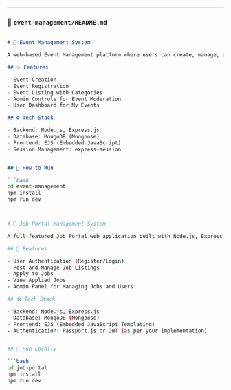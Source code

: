 ---

### 📁 `event-management/README.md`

```markdown

# 📅 Event Management System

A web-based Event Management platform where users can create, manage, and view events.

## ✨ Features

- Event Creation
- Event Registration
- Event Listing with Categories
- Admin Controls for Event Moderation
- User Dashboard for My Events

## ⚙️ Tech Stack

- Backend: Node.js, Express.js
- Database: MongoDB (Mongoose)
- Frontend: EJS (Embedded JavaScript)
- Session Management: express-session


## 🚀 How to Run

```bash
cd event-management
npm install
npm run dev



# 💼 Job Portal Management System

A full-featured Job Portal web application built with Node.js, Express, MongoDB, and EJS.

## 🚀 Features

- User Authentication (Register/Login)
- Post and Manage Job Listings
- Apply to Jobs
- View Applied Jobs
- Admin Panel for Managing Jobs and Users

## 🛠️ Tech Stack

- Backend: Node.js, Express.js
- Database: MongoDB (Mongoose)
- Frontend: EJS (Embedded JavaScript Templating)
- Authentication: Passport.js or JWT (as per your implementation)


## 🧪 Run Locally

```bash
cd job-portal
npm install
npm run dev





